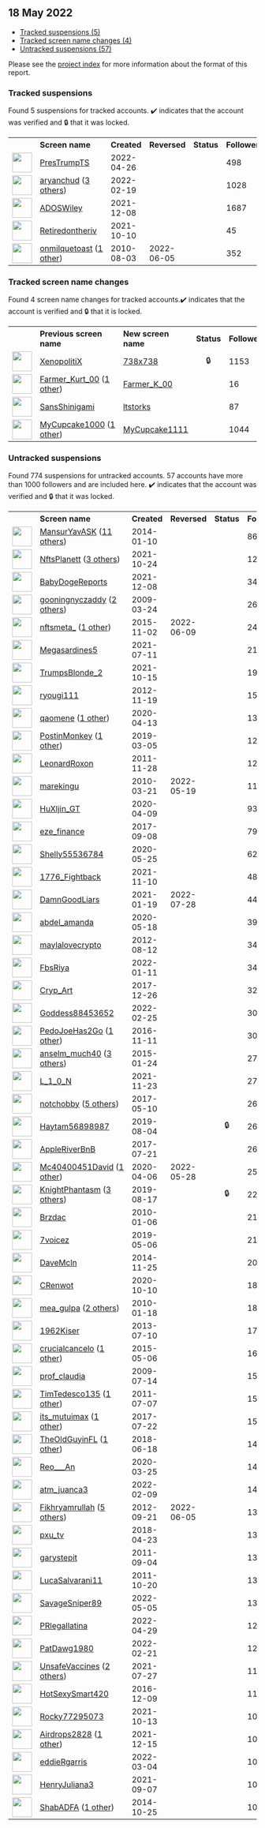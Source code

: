 ## 18 May 2022

* [Tracked suspensions (5)](#tracked-suspensions)
* [Tracked screen name changes (4)](#tracked-screen-name-changes)
* [Untracked suspensions (57)](#untracked-suspensions)

Please see the [project index](https://github.com/travisbrown/twitter-watch) for more information about the format of this report.

### Tracked suspensions

Found 5 suspensions for tracked accounts.
  ✔️ indicates that the account was verified and 🔒 that it was locked.

<table>
    <tr>
        <th></th>
        <th align="left">Screen name</th>
        <th align="left">Created</th>
        <th align="left">Reversed</th>
        <th align="left">Status</th>
        <th align="left">Followers</th>
        <th align="left">Ranking</th></tr>
    </tr>
        <tr>
            <td><a href="https://twitter.com/intent/user?user_id=1518751351500513280">
                <img src="https://pbs.twimg.com/profile_images/1520604870448848896/BHsndIC7_normal.jpg" width="40px" height="40px" align="center"/></a>
            </td>
            <td>
                <a href="https://twitter.com/PresTrumpTS">PresTrumpTS</a></td>
            <td>2022-04-26</td>
            <td></td>
            <td align="center"></td>
            <td>498</td>
            <td>757</td>
        </tr>
        <tr>
            <td><a href="https://twitter.com/intent/user?user_id=1495094035710676994">
                <img src="https://pbs.twimg.com/profile_images/1526264715088896007/19VG7pZK_normal.jpg" width="40px" height="40px" align="center"/></a>
            </td>
            <td>
                <a href="https://twitter.com/aryanchud">aryanchud</a>&nbsp;(<a href="https://api.memory.lol/v1/tw/id/1495094035710676994">3 others</a>)&nbsp;</td>
            <td>2022-02-19</td>
            <td></td>
            <td align="center"></td>
            <td>1028</td>
            <td>1782</td>
        </tr>
        <tr>
            <td><a href="https://twitter.com/intent/user?user_id=1468371649108267008">
                <img src="https://pbs.twimg.com/profile_images/1475344085925842945/zQ0MPpBR_normal.jpg" width="40px" height="40px" align="center"/></a>
            </td>
            <td>
                <a href="https://twitter.com/ADOSWiley">ADOSWiley</a></td>
            <td>2021-12-08</td>
            <td></td>
            <td align="center"></td>
            <td>1687</td>
            <td>2071</td>
        </tr>
        <tr>
            <td><a href="https://twitter.com/intent/user?user_id=1447287359335194624">
                <img src="https://pbs.twimg.com/profile_images/1447287932650409990/p-oCCuZ7_normal.jpg" width="40px" height="40px" align="center"/></a>
            </td>
            <td>
                <a href="https://twitter.com/Retiredontheriv">Retiredontheriv</a></td>
            <td>2021-10-10</td>
            <td></td>
            <td align="center"></td>
            <td>45</td>
            <td>33292</td>
        </tr>
        <tr>
            <td><a href="https://twitter.com/intent/user?user_id=174378852">
                <img src="https://pbs.twimg.com/profile_images/1182719433334251520/OfILSRjw_normal.jpg" width="40px" height="40px" align="center"/></a>
            </td>
            <td>
                <a href="https://twitter.com/onmilquetoast">onmilquetoast</a>&nbsp;(<a href="https://api.memory.lol/v1/tw/id/174378852">1 other</a>)&nbsp;</td>
            <td>2010-08-03</td>
            <td>2022-06-05</td>
            <td align="center"></td>
            <td>352</td>
            <td>81358</td>
        </tr></table>

### Tracked screen name changes

Found 4 screen name changes for tracked accounts.✔️ indicates that the account is verified and 🔒 that it is locked.

<table>
    <tr>
        <th></th>
        <th align="left">Previous screen name</th>
        <th align="left">New screen name</th>
        <th align="left">Status</th>
        <th align="left">Followers</th>
        <th align="left">Ranking</th></tr>
    </tr>
        <tr>
            <td><a href="https://twitter.com/intent/user?user_id=1305945020206321665">
                <img src="https://pbs.twimg.com/profile_images/1305950786774536192/7lrFkk_o_normal.jpg" width="40px" height="40px" align="center"/></a>
            </td>
            <td>
                <a href="https://twitter.com/XenopolitiX">XenopolitiX</a></td>
            <td>
                <a href="https://twitter.com/738x738">738x738</a>
            </td>
            <td align="center">🔒</td>
            <td>1153</td>
            <td>35140</td>
        </tr>
        <tr>
            <td><a href="https://twitter.com/intent/user?user_id=1524838707617943552">
                <img src="https://pbs.twimg.com/profile_images/1526338160149467136/Y_vi72WQ_normal.jpg" width="40px" height="40px" align="center"/></a>
            </td>
            <td>
                <a href="https://twitter.com/Farmer_Kurt_00">Farmer_Kurt_00</a>&nbsp;(<a href="https://api.memory.lol/v1/tw/id/1524838707617943552">1 other</a>)&nbsp;</td>
            <td>
                <a href="https://twitter.com/Farmer_K_00">Farmer_K_00</a>
            </td>
            <td align="center"></td>
            <td>16</td>
            <td>44766</td>
        </tr>
        <tr>
            <td><a href="https://twitter.com/intent/user?user_id=827672681491333120">
                <img src="https://pbs.twimg.com/profile_images/1539863376133767168/K0U7jtLu_normal.jpg" width="40px" height="40px" align="center"/></a>
            </td>
            <td>
                <a href="https://twitter.com/SansShinigami">SansShinigami</a></td>
            <td>
                <a href="https://twitter.com/ltstorks">ltstorks</a>
            </td>
            <td align="center"></td>
            <td>87</td>
            <td>61592</td>
        </tr>
        <tr>
            <td><a href="https://twitter.com/intent/user?user_id=1519002455069102081">
                <img src="https://pbs.twimg.com/profile_images/1520120800929628161/2MEbrwqZ_normal.jpg" width="40px" height="40px" align="center"/></a>
            </td>
            <td>
                <a href="https://twitter.com/MyCupcake1000">MyCupcake1000</a>&nbsp;(<a href="https://api.memory.lol/v1/tw/id/1519002455069102081">1 other</a>)&nbsp;</td>
            <td>
                <a href="https://twitter.com/MyCupcake1111">MyCupcake1111</a>
            </td>
            <td align="center"></td>
            <td>1044</td>
            <td>69938</td>
        </tr></table>


### Untracked suspensions

Found 774 suspensions for untracked accounts.
57 accounts have more than 1000 followers and are included here.
  ✔️ indicates that the account was verified and 🔒 that it was locked.

<table>
    <tr>
        <th></th>
        <th align="left">Screen name</th>
        <th align="left">Created</th>
        <th align="left">Reversed</th>
        <th align="left">Status</th>
        <th align="left">Followers</th>
    </tr>
        <tr>
            <td><a href="https://twitter.com/intent/user?user_id=2285746465">
                <img src="https://pbs.twimg.com/profile_images/1509912099937558535/OWXA9kL5_normal.jpg" width="40px" height="40px" align="center"/></a>
            </td>
            <td>
                <a href="https://twitter.com/MansurYavASK">MansurYavASK</a>&nbsp;(<a href="https://api.memory.lol/v1/tw/id/2285746465">11 others</a>)&nbsp;</td>
            <td>2014-01-10</td>
            <td></td>
            <td align="center"></td>
            <td>863784</td>
        </tr>
        <tr>
            <td><a href="https://twitter.com/intent/user?user_id=1452231072658427905">
                <img src="https://pbs.twimg.com/profile_images/1501227055282679810/6f_14Sjh_normal.jpg" width="40px" height="40px" align="center"/></a>
            </td>
            <td>
                <a href="https://twitter.com/NftsPlanett">NftsPlanett</a>&nbsp;(<a href="https://api.memory.lol/v1/tw/id/1452231072658427905">3 others</a>)&nbsp;</td>
            <td>2021-10-24</td>
            <td></td>
            <td align="center"></td>
            <td>128921</td>
        </tr>
        <tr>
            <td><a href="https://twitter.com/intent/user?user_id=1468405087160926209">
                <img src="https://pbs.twimg.com/profile_images/1480992903057092613/yHYFISHZ_normal.jpg" width="40px" height="40px" align="center"/></a>
            </td>
            <td>
                <a href="https://twitter.com/BabyDogeReports">BabyDogeReports</a></td>
            <td>2021-12-08</td>
            <td></td>
            <td align="center"></td>
            <td>34826</td>
        </tr>
        <tr>
            <td><a href="https://twitter.com/intent/user?user_id=26305099">
                <img src="https://abs.twimg.com/sticky/default_profile_images/default_profile_normal.png" width="40px" height="40px" align="center"/></a>
            </td>
            <td>
                <a href="https://twitter.com/gooningnyczaddy">gooningnyczaddy</a>&nbsp;(<a href="https://api.memory.lol/v1/tw/id/26305099">2 others</a>)&nbsp;</td>
            <td>2009-03-24</td>
            <td></td>
            <td align="center"></td>
            <td>26408</td>
        </tr>
        <tr>
            <td><a href="https://twitter.com/intent/user?user_id=4102443020">
                <img src="https://pbs.twimg.com/profile_images/1537848760600231937/z1ynvLww_normal.jpg" width="40px" height="40px" align="center"/></a>
            </td>
            <td>
                <a href="https://twitter.com/nftsmeta_">nftsmeta_</a>&nbsp;(<a href="https://api.memory.lol/v1/tw/id/4102443020">1 other</a>)&nbsp;</td>
            <td>2015-11-02</td>
            <td>2022-06-09</td>
            <td align="center"></td>
            <td>24488</td>
        </tr>
        <tr>
            <td><a href="https://twitter.com/intent/user?user_id=1414270107937767432">
                <img src="https://pbs.twimg.com/profile_images/1526233646969266176/cnakSQxw_normal.jpg" width="40px" height="40px" align="center"/></a>
            </td>
            <td>
                <a href="https://twitter.com/Megasardines5">Megasardines5</a></td>
            <td>2021-07-11</td>
            <td></td>
            <td align="center"></td>
            <td>21621</td>
        </tr>
        <tr>
            <td><a href="https://twitter.com/intent/user?user_id=1449106760145379329">
                <img src="https://pbs.twimg.com/profile_images/1517948285780066305/rAvk2Ayk_normal.jpg" width="40px" height="40px" align="center"/></a>
            </td>
            <td>
                <a href="https://twitter.com/TrumpsBlonde_2">TrumpsBlonde_2</a></td>
            <td>2021-10-15</td>
            <td></td>
            <td align="center"></td>
            <td>19915</td>
        </tr>
        <tr>
            <td><a href="https://twitter.com/intent/user?user_id=957146876">
                <img src="https://pbs.twimg.com/profile_images/1395258877986234369/NSpybHo9_normal.jpg" width="40px" height="40px" align="center"/></a>
            </td>
            <td>
                <a href="https://twitter.com/ryougi111">ryougi111</a></td>
            <td>2012-11-19</td>
            <td></td>
            <td align="center"></td>
            <td>15669</td>
        </tr>
        <tr>
            <td><a href="https://twitter.com/intent/user?user_id=1249518162665549824">
                <img src="https://pbs.twimg.com/profile_images/1519038068870811649/7wkJSI0X_normal.jpg" width="40px" height="40px" align="center"/></a>
            </td>
            <td>
                <a href="https://twitter.com/qaomene">qaomene</a>&nbsp;(<a href="https://api.memory.lol/v1/tw/id/1249518162665549824">1 other</a>)&nbsp;</td>
            <td>2020-04-13</td>
            <td></td>
            <td align="center"></td>
            <td>13669</td>
        </tr>
        <tr>
            <td><a href="https://twitter.com/intent/user?user_id=1102730501163384832">
                <img src="https://pbs.twimg.com/profile_images/1496703318495674370/q-A6yqTz_normal.jpg" width="40px" height="40px" align="center"/></a>
            </td>
            <td>
                <a href="https://twitter.com/PostinMonkey">PostinMonkey</a>&nbsp;(<a href="https://api.memory.lol/v1/tw/id/1102730501163384832">1 other</a>)&nbsp;</td>
            <td>2019-03-05</td>
            <td></td>
            <td align="center"></td>
            <td>12574</td>
        </tr>
        <tr>
            <td><a href="https://twitter.com/intent/user?user_id=423610335">
                <img src="https://pbs.twimg.com/profile_images/504275304081141761/0Gx4z1uj_normal.jpeg" width="40px" height="40px" align="center"/></a>
            </td>
            <td>
                <a href="https://twitter.com/LeonardRoxon">LeonardRoxon</a></td>
            <td>2011-11-28</td>
            <td></td>
            <td align="center"></td>
            <td>12542</td>
        </tr>
        <tr>
            <td><a href="https://twitter.com/intent/user?user_id=125171112">
                <img src="https://pbs.twimg.com/profile_images/1322507620654047236/oEzoQOHu_normal.png" width="40px" height="40px" align="center"/></a>
            </td>
            <td>
                <a href="https://twitter.com/marekingu">marekingu</a></td>
            <td>2010-03-21</td>
            <td>2022-05-19</td>
            <td align="center"></td>
            <td>11348</td>
        </tr>
        <tr>
            <td><a href="https://twitter.com/intent/user?user_id=1248346194159558659">
                <img src="https://pbs.twimg.com/profile_images/1321578250636791809/zJn7VJcB_normal.jpg" width="40px" height="40px" align="center"/></a>
            </td>
            <td>
                <a href="https://twitter.com/HuXljin_GT">HuXljin_GT</a></td>
            <td>2020-04-09</td>
            <td></td>
            <td align="center"></td>
            <td>9318</td>
        </tr>
        <tr>
            <td><a href="https://twitter.com/intent/user?user_id=906250510126206977">
                <img src="https://pbs.twimg.com/profile_images/1521350508564340736/h4hXa262_normal.jpg" width="40px" height="40px" align="center"/></a>
            </td>
            <td>
                <a href="https://twitter.com/eze_finance">eze_finance</a></td>
            <td>2017-09-08</td>
            <td></td>
            <td align="center"></td>
            <td>7930</td>
        </tr>
        <tr>
            <td><a href="https://twitter.com/intent/user?user_id=1264943289230385152">
                <img src="https://pbs.twimg.com/profile_images/1488233856230645769/MSkGL4Kx_normal.jpg" width="40px" height="40px" align="center"/></a>
            </td>
            <td>
                <a href="https://twitter.com/Shelly55536784">Shelly55536784</a></td>
            <td>2020-05-25</td>
            <td></td>
            <td align="center"></td>
            <td>6254</td>
        </tr>
        <tr>
            <td><a href="https://twitter.com/intent/user?user_id=1458421808273702915">
                <img src="https://pbs.twimg.com/profile_images/1458422661089009680/8OpVVcql_normal.jpg" width="40px" height="40px" align="center"/></a>
            </td>
            <td>
                <a href="https://twitter.com/1776_Fightback">1776_Fightback</a></td>
            <td>2021-11-10</td>
            <td></td>
            <td align="center"></td>
            <td>4815</td>
        </tr>
        <tr>
            <td><a href="https://twitter.com/intent/user?user_id=1351477451273228294">
                <img src="https://pbs.twimg.com/profile_images/1397814424153559045/CBpdvth9_normal.jpg" width="40px" height="40px" align="center"/></a>
            </td>
            <td>
                <a href="https://twitter.com/DamnGoodLiars">DamnGoodLiars</a></td>
            <td>2021-01-19</td>
            <td>2022-07-28</td>
            <td align="center"></td>
            <td>4420</td>
        </tr>
        <tr>
            <td><a href="https://twitter.com/intent/user?user_id=1262382448295456768">
                <img src="https://pbs.twimg.com/profile_images/1371489695339794439/MLTdT3_l_normal.jpg" width="40px" height="40px" align="center"/></a>
            </td>
            <td>
                <a href="https://twitter.com/abdel_amanda">abdel_amanda</a></td>
            <td>2020-05-18</td>
            <td></td>
            <td align="center"></td>
            <td>3991</td>
        </tr>
        <tr>
            <td><a href="https://twitter.com/intent/user?user_id=753345476">
                <img src="https://abs.twimg.com/sticky/default_profile_images/default_profile_normal.png" width="40px" height="40px" align="center"/></a>
            </td>
            <td>
                <a href="https://twitter.com/maylalovecrypto">maylalovecrypto</a></td>
            <td>2012-08-12</td>
            <td></td>
            <td align="center"></td>
            <td>3484</td>
        </tr>
        <tr>
            <td><a href="https://twitter.com/intent/user?user_id=1480808955110592513">
                <img src="https://pbs.twimg.com/profile_images/1511226293983281159/au23vw7B_normal.jpg" width="40px" height="40px" align="center"/></a>
            </td>
            <td>
                <a href="https://twitter.com/FbsRiya">FbsRiya</a></td>
            <td>2022-01-11</td>
            <td></td>
            <td align="center"></td>
            <td>3459</td>
        </tr>
        <tr>
            <td><a href="https://twitter.com/intent/user?user_id=945574174235545601">
                <img src="https://pbs.twimg.com/profile_images/950490075200196608/xL2Ezhm0_normal.jpg" width="40px" height="40px" align="center"/></a>
            </td>
            <td>
                <a href="https://twitter.com/Cryp_Art">Cryp_Art</a></td>
            <td>2017-12-26</td>
            <td></td>
            <td align="center"></td>
            <td>3244</td>
        </tr>
        <tr>
            <td><a href="https://twitter.com/intent/user?user_id=1497224017283006479">
                <img src="https://pbs.twimg.com/profile_images/1521392501592137728/3RtEr02g_normal.jpg" width="40px" height="40px" align="center"/></a>
            </td>
            <td>
                <a href="https://twitter.com/Goddess88453652">Goddess88453652</a></td>
            <td>2022-02-25</td>
            <td></td>
            <td align="center"></td>
            <td>3024</td>
        </tr>
        <tr>
            <td><a href="https://twitter.com/intent/user?user_id=797078151801303044">
                <img src="https://pbs.twimg.com/profile_images/1505571056039440389/Udel5naH_normal.jpg" width="40px" height="40px" align="center"/></a>
            </td>
            <td>
                <a href="https://twitter.com/PedoJoeHas2Go">PedoJoeHas2Go</a>&nbsp;(<a href="https://api.memory.lol/v1/tw/id/797078151801303044">1 other</a>)&nbsp;</td>
            <td>2016-11-11</td>
            <td></td>
            <td align="center"></td>
            <td>3015</td>
        </tr>
        <tr>
            <td><a href="https://twitter.com/intent/user?user_id=2996683077">
                <img src="https://pbs.twimg.com/profile_images/1522909131878846464/KSrIWGnK_normal.jpg" width="40px" height="40px" align="center"/></a>
            </td>
            <td>
                <a href="https://twitter.com/anselm_much40">anselm_much40</a>&nbsp;(<a href="https://api.memory.lol/v1/tw/id/2996683077">3 others</a>)&nbsp;</td>
            <td>2015-01-24</td>
            <td></td>
            <td align="center"></td>
            <td>2783</td>
        </tr>
        <tr>
            <td><a href="https://twitter.com/intent/user?user_id=1463125620083154948">
                <img src="https://pbs.twimg.com/profile_images/1517135264866578432/KPcIphzx_normal.jpg" width="40px" height="40px" align="center"/></a>
            </td>
            <td>
                <a href="https://twitter.com/L_1_0_N">L_1_0_N</a></td>
            <td>2021-11-23</td>
            <td></td>
            <td align="center"></td>
            <td>2743</td>
        </tr>
        <tr>
            <td><a href="https://twitter.com/intent/user?user_id=862119484248739844">
                <img src="https://pbs.twimg.com/profile_images/1522683986308386816/L8kURxRT_normal.jpg" width="40px" height="40px" align="center"/></a>
            </td>
            <td>
                <a href="https://twitter.com/notchobby">notchobby</a>&nbsp;(<a href="https://api.memory.lol/v1/tw/id/862119484248739844">5 others</a>)&nbsp;</td>
            <td>2017-05-10</td>
            <td></td>
            <td align="center"></td>
            <td>2673</td>
        </tr>
        <tr>
            <td><a href="https://twitter.com/intent/user?user_id=1158011469650415616">
                <img src="https://pbs.twimg.com/profile_images/1442770428649480192/JI2iCNPG_normal.jpg" width="40px" height="40px" align="center"/></a>
            </td>
            <td>
                <a href="https://twitter.com/Haytam56898987">Haytam56898987</a></td>
            <td>2019-08-04</td>
            <td></td>
            <td align="center">🔒</td>
            <td>2668</td>
        </tr>
        <tr>
            <td><a href="https://twitter.com/intent/user?user_id=888521171464970241">
                <img src="https://pbs.twimg.com/profile_images/1214201664795602946/Z6i7i_BE_normal.jpg" width="40px" height="40px" align="center"/></a>
            </td>
            <td>
                <a href="https://twitter.com/AppleRiverBnB">AppleRiverBnB</a></td>
            <td>2017-07-21</td>
            <td></td>
            <td align="center"></td>
            <td>2651</td>
        </tr>
        <tr>
            <td><a href="https://twitter.com/intent/user?user_id=1247085561984229379">
                <img src="https://pbs.twimg.com/profile_images/1270069829748260871/tIMx6jR9_normal.jpg" width="40px" height="40px" align="center"/></a>
            </td>
            <td>
                <a href="https://twitter.com/Mc40400451David">Mc40400451David</a>&nbsp;(<a href="https://api.memory.lol/v1/tw/id/1247085561984229379">1 other</a>)&nbsp;</td>
            <td>2020-04-06</td>
            <td>2022-05-28</td>
            <td align="center"></td>
            <td>2537</td>
        </tr>
        <tr>
            <td><a href="https://twitter.com/intent/user?user_id=1162727287923625984">
                <img src="https://pbs.twimg.com/profile_images/1231943100593037313/qlgx2XE5_normal.jpg" width="40px" height="40px" align="center"/></a>
            </td>
            <td>
                <a href="https://twitter.com/KnightPhantasm">KnightPhantasm</a>&nbsp;(<a href="https://api.memory.lol/v1/tw/id/1162727287923625984">3 others</a>)&nbsp;</td>
            <td>2019-08-17</td>
            <td></td>
            <td align="center">🔒</td>
            <td>2208</td>
        </tr>
        <tr>
            <td><a href="https://twitter.com/intent/user?user_id=102484319">
                <img src="https://pbs.twimg.com/profile_images/644102856618999808/MjEXRA5G_normal.jpg" width="40px" height="40px" align="center"/></a>
            </td>
            <td>
                <a href="https://twitter.com/Brzdac">Brzdac</a></td>
            <td>2010-01-06</td>
            <td></td>
            <td align="center"></td>
            <td>2161</td>
        </tr>
        <tr>
            <td><a href="https://twitter.com/intent/user?user_id=1125368558702288896">
                <img src="https://pbs.twimg.com/profile_images/1519219431783686144/CZqdKxnX_normal.jpg" width="40px" height="40px" align="center"/></a>
            </td>
            <td>
                <a href="https://twitter.com/7voicez">7voicez</a></td>
            <td>2019-05-06</td>
            <td></td>
            <td align="center"></td>
            <td>2149</td>
        </tr>
        <tr>
            <td><a href="https://twitter.com/intent/user?user_id=2909563304">
                <img src="https://pbs.twimg.com/profile_images/1514808781917474824/KzkWAIkU_normal.jpg" width="40px" height="40px" align="center"/></a>
            </td>
            <td>
                <a href="https://twitter.com/DaveMcln">DaveMcln</a></td>
            <td>2014-11-25</td>
            <td></td>
            <td align="center"></td>
            <td>2044</td>
        </tr>
        <tr>
            <td><a href="https://twitter.com/intent/user?user_id=1314969573209378817">
                <img src="https://pbs.twimg.com/profile_images/1372737209795760128/GEbd-oAg_normal.jpg" width="40px" height="40px" align="center"/></a>
            </td>
            <td>
                <a href="https://twitter.com/CRenwot">CRenwot</a></td>
            <td>2020-10-10</td>
            <td></td>
            <td align="center"></td>
            <td>1837</td>
        </tr>
        <tr>
            <td><a href="https://twitter.com/intent/user?user_id=106239911">
                <img src="https://pbs.twimg.com/profile_images/1522648561393238017/L_2uXp3t_normal.jpg" width="40px" height="40px" align="center"/></a>
            </td>
            <td>
                <a href="https://twitter.com/mea_gulpa">mea_gulpa</a>&nbsp;(<a href="https://api.memory.lol/v1/tw/id/106239911">2 others</a>)&nbsp;</td>
            <td>2010-01-18</td>
            <td></td>
            <td align="center"></td>
            <td>1829</td>
        </tr>
        <tr>
            <td><a href="https://twitter.com/intent/user?user_id=1584035035">
                <img src="https://pbs.twimg.com/profile_images/1352398465192497152/FBeoNc6h_normal.jpg" width="40px" height="40px" align="center"/></a>
            </td>
            <td>
                <a href="https://twitter.com/1962Kiser">1962Kiser</a></td>
            <td>2013-07-10</td>
            <td></td>
            <td align="center"></td>
            <td>1765</td>
        </tr>
        <tr>
            <td><a href="https://twitter.com/intent/user?user_id=3237908699">
                <img src="https://pbs.twimg.com/profile_images/1525853844315439104/OMZ48UR4_normal.jpg" width="40px" height="40px" align="center"/></a>
            </td>
            <td>
                <a href="https://twitter.com/crucialcancelo">crucialcancelo</a>&nbsp;(<a href="https://api.memory.lol/v1/tw/id/3237908699">1 other</a>)&nbsp;</td>
            <td>2015-05-06</td>
            <td></td>
            <td align="center"></td>
            <td>1639</td>
        </tr>
        <tr>
            <td><a href="https://twitter.com/intent/user?user_id=56544075">
                <img src="https://pbs.twimg.com/profile_images/1373969366119759874/qGUqzYgN_normal.jpg" width="40px" height="40px" align="center"/></a>
            </td>
            <td>
                <a href="https://twitter.com/prof_claudia">prof_claudia</a></td>
            <td>2009-07-14</td>
            <td></td>
            <td align="center"></td>
            <td>1571</td>
        </tr>
        <tr>
            <td><a href="https://twitter.com/intent/user?user_id=331302647">
                <img src="https://pbs.twimg.com/profile_images/1114481507110776832/CGuudzHw_normal.jpg" width="40px" height="40px" align="center"/></a>
            </td>
            <td>
                <a href="https://twitter.com/TimTedesco135">TimTedesco135</a>&nbsp;(<a href="https://api.memory.lol/v1/tw/id/331302647">1 other</a>)&nbsp;</td>
            <td>2011-07-07</td>
            <td></td>
            <td align="center"></td>
            <td>1567</td>
        </tr>
        <tr>
            <td><a href="https://twitter.com/intent/user?user_id=888658946516496384">
                <img src="https://pbs.twimg.com/profile_images/1524799806807461889/dqSQITW5_normal.jpg" width="40px" height="40px" align="center"/></a>
            </td>
            <td>
                <a href="https://twitter.com/its_mutuimax">its_mutuimax</a>&nbsp;(<a href="https://api.memory.lol/v1/tw/id/888658946516496384">1 other</a>)&nbsp;</td>
            <td>2017-07-22</td>
            <td></td>
            <td align="center"></td>
            <td>1536</td>
        </tr>
        <tr>
            <td><a href="https://twitter.com/intent/user?user_id=1008837438201090051">
                <img src="https://pbs.twimg.com/profile_images/1526217943608066048/7Qx42TxE_normal.jpg" width="40px" height="40px" align="center"/></a>
            </td>
            <td>
                <a href="https://twitter.com/TheOldGuyinFL">TheOldGuyinFL</a>&nbsp;(<a href="https://api.memory.lol/v1/tw/id/1008837438201090051">1 other</a>)&nbsp;</td>
            <td>2018-06-18</td>
            <td></td>
            <td align="center"></td>
            <td>1445</td>
        </tr>
        <tr>
            <td><a href="https://twitter.com/intent/user?user_id=1242928677899448331">
                <img src="https://pbs.twimg.com/profile_images/1242930306769920002/gQdFGkc4_normal.png" width="40px" height="40px" align="center"/></a>
            </td>
            <td>
                <a href="https://twitter.com/Reo___An">Reo___An</a></td>
            <td>2020-03-25</td>
            <td></td>
            <td align="center"></td>
            <td>1428</td>
        </tr>
        <tr>
            <td><a href="https://twitter.com/intent/user?user_id=1491516148046872579">
                <img src="https://pbs.twimg.com/profile_images/1496008320133513219/oonJrVJb_normal.jpg" width="40px" height="40px" align="center"/></a>
            </td>
            <td>
                <a href="https://twitter.com/atm_juanca3">atm_juanca3</a></td>
            <td>2022-02-09</td>
            <td></td>
            <td align="center"></td>
            <td>1402</td>
        </tr>
        <tr>
            <td><a href="https://twitter.com/intent/user?user_id=837132229">
                <img src="https://pbs.twimg.com/profile_images/1566909038448627712/I1QdL4BG_normal.jpg" width="40px" height="40px" align="center"/></a>
            </td>
            <td>
                <a href="https://twitter.com/Fikhryamrullah">Fikhryamrullah</a>&nbsp;(<a href="https://api.memory.lol/v1/tw/id/837132229">5 others</a>)&nbsp;</td>
            <td>2012-09-21</td>
            <td>2022-06-05</td>
            <td align="center"></td>
            <td>1393</td>
        </tr>
        <tr>
            <td><a href="https://twitter.com/intent/user?user_id=988287998071631872">
                <img src="https://pbs.twimg.com/profile_images/1277722295847575552/F1MpZL0F_normal.jpg" width="40px" height="40px" align="center"/></a>
            </td>
            <td>
                <a href="https://twitter.com/pxu_tv">pxu_tv</a></td>
            <td>2018-04-23</td>
            <td></td>
            <td align="center"></td>
            <td>1339</td>
        </tr>
        <tr>
            <td><a href="https://twitter.com/intent/user?user_id=367608157">
                <img src="https://pbs.twimg.com/profile_images/1511079167907008517/A7O3vD0f_normal.jpg" width="40px" height="40px" align="center"/></a>
            </td>
            <td>
                <a href="https://twitter.com/garystepit">garystepit</a></td>
            <td>2011-09-04</td>
            <td></td>
            <td align="center"></td>
            <td>1323</td>
        </tr>
        <tr>
            <td><a href="https://twitter.com/intent/user?user_id=394692990">
                <img src="https://pbs.twimg.com/profile_images/906169646134558720/lqp9UO16_normal.jpg" width="40px" height="40px" align="center"/></a>
            </td>
            <td>
                <a href="https://twitter.com/LucaSalvarani11">LucaSalvarani11</a></td>
            <td>2011-10-20</td>
            <td></td>
            <td align="center"></td>
            <td>1304</td>
        </tr>
        <tr>
            <td><a href="https://twitter.com/intent/user?user_id=1522347131478192128">
                <img src="https://pbs.twimg.com/profile_images/1522594747218595841/XZ4u0ssa_normal.jpg" width="40px" height="40px" align="center"/></a>
            </td>
            <td>
                <a href="https://twitter.com/SavageSniper89">SavageSniper89</a></td>
            <td>2022-05-05</td>
            <td></td>
            <td align="center"></td>
            <td>1304</td>
        </tr>
        <tr>
            <td><a href="https://twitter.com/intent/user?user_id=1519840819779309568">
                <img src="https://pbs.twimg.com/profile_images/1524439573836623873/7swVo5uO_normal.jpg" width="40px" height="40px" align="center"/></a>
            </td>
            <td>
                <a href="https://twitter.com/PRlegallatina">PRlegallatina</a></td>
            <td>2022-04-29</td>
            <td></td>
            <td align="center"></td>
            <td>1297</td>
        </tr>
        <tr>
            <td><a href="https://twitter.com/intent/user?user_id=1495790221602000896">
                <img src="https://pbs.twimg.com/profile_images/1521092580573855745/hoJmMBq3_normal.jpg" width="40px" height="40px" align="center"/></a>
            </td>
            <td>
                <a href="https://twitter.com/PatDawg1980">PatDawg1980</a></td>
            <td>2022-02-21</td>
            <td></td>
            <td align="center"></td>
            <td>1205</td>
        </tr>
        <tr>
            <td><a href="https://twitter.com/intent/user?user_id=1420026192640544772">
                <img src="https://pbs.twimg.com/profile_images/1478991518878904320/RI34cL8A_normal.jpg" width="40px" height="40px" align="center"/></a>
            </td>
            <td>
                <a href="https://twitter.com/UnsafeVaccines">UnsafeVaccines</a>&nbsp;(<a href="https://api.memory.lol/v1/tw/id/1420026192640544772">2 others</a>)&nbsp;</td>
            <td>2021-07-27</td>
            <td></td>
            <td align="center"></td>
            <td>1177</td>
        </tr>
        <tr>
            <td><a href="https://twitter.com/intent/user?user_id=807334825820467200">
                <img src="https://pbs.twimg.com/profile_images/1513460545785311232/RvcqbnY5_normal.jpg" width="40px" height="40px" align="center"/></a>
            </td>
            <td>
                <a href="https://twitter.com/HotSexySmart420">HotSexySmart420</a></td>
            <td>2016-12-09</td>
            <td></td>
            <td align="center"></td>
            <td>1153</td>
        </tr>
        <tr>
            <td><a href="https://twitter.com/intent/user?user_id=1448343644424089601">
                <img src="https://pbs.twimg.com/profile_images/1519011983277924353/dh-OjhsG_normal.jpg" width="40px" height="40px" align="center"/></a>
            </td>
            <td>
                <a href="https://twitter.com/Rocky77295073">Rocky77295073</a></td>
            <td>2021-10-13</td>
            <td></td>
            <td align="center"></td>
            <td>1072</td>
        </tr>
        <tr>
            <td><a href="https://twitter.com/intent/user?user_id=1471139567172395011">
                <img src="https://pbs.twimg.com/profile_images/1526096814172082177/hanrlH4a_normal.jpg" width="40px" height="40px" align="center"/></a>
            </td>
            <td>
                <a href="https://twitter.com/Airdrops2828">Airdrops2828</a>&nbsp;(<a href="https://api.memory.lol/v1/tw/id/1471139567172395011">1 other</a>)&nbsp;</td>
            <td>2021-12-15</td>
            <td></td>
            <td align="center"></td>
            <td>1048</td>
        </tr>
        <tr>
            <td><a href="https://twitter.com/intent/user?user_id=1499699765864509441">
                <img src="https://pbs.twimg.com/profile_images/1522217106732830721/eno69AVf_normal.jpg" width="40px" height="40px" align="center"/></a>
            </td>
            <td>
                <a href="https://twitter.com/eddieRgarris">eddieRgarris</a></td>
            <td>2022-03-04</td>
            <td></td>
            <td align="center"></td>
            <td>1018</td>
        </tr>
        <tr>
            <td><a href="https://twitter.com/intent/user?user_id=1435340907759419396">
                <img src="https://pbs.twimg.com/profile_images/1464482387908173828/6QyE6rrX_normal.jpg" width="40px" height="40px" align="center"/></a>
            </td>
            <td>
                <a href="https://twitter.com/HenryJuliana3">HenryJuliana3</a></td>
            <td>2021-09-07</td>
            <td></td>
            <td align="center"></td>
            <td>1006</td>
        </tr>
        <tr>
            <td><a href="https://twitter.com/intent/user?user_id=2843681110">
                <img src="https://pbs.twimg.com/profile_images/1435002524638003212/aGzg_bYc_normal.jpg" width="40px" height="40px" align="center"/></a>
            </td>
            <td>
                <a href="https://twitter.com/ShabADFA">ShabADFA</a>&nbsp;(<a href="https://api.memory.lol/v1/tw/id/2843681110">1 other</a>)&nbsp;</td>
            <td>2014-10-25</td>
            <td></td>
            <td align="center"></td>
            <td>1004</td>
        </tr></table>
